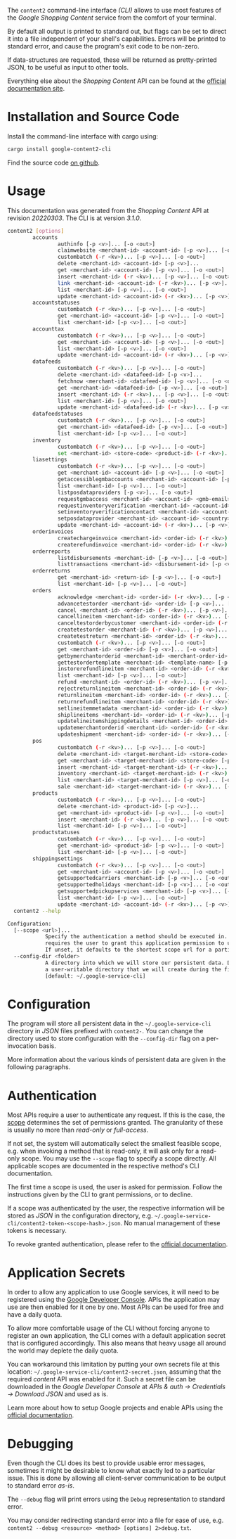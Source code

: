 <!---
DO NOT EDIT !
This file was generated automatically from 'src/mako/cli/README.md.mako'
DO NOT EDIT !
-->
The `content2` command-line interface *(CLI)* allows to use most features of the *Google Shopping Content* service from the comfort of your terminal.

By default all output is printed to standard out, but flags can be set to direct it into a file independent of your shell's
capabilities. Errors will be printed to standard error, and cause the program's exit code to be non-zero.

If data-structures are requested, these will be returned as pretty-printed JSON, to be useful as input to other tools.

Everything else about the *Shopping Content* API can be found at the
[official documentation site](https://developers.google.com/shopping-content/v2/).

# Installation and Source Code

Install the command-line interface with cargo using:

```bash
cargo install google-content2-cli
```

Find the source code [on github](https://github.com/Byron/google-apis-rs/tree/main/gen/content2-cli).

# Usage

This documentation was generated from the *Shopping Content* API at revision *20220303*. The CLI is at version *3.1.0*.

```bash
content2 [options]
        accounts
                authinfo [-p <v>]... [-o <out>]
                claimwebsite <merchant-id> <account-id> [-p <v>]... [-o <out>]
                custombatch (-r <kv>)... [-p <v>]... [-o <out>]
                delete <merchant-id> <account-id> [-p <v>]...
                get <merchant-id> <account-id> [-p <v>]... [-o <out>]
                insert <merchant-id> (-r <kv>)... [-p <v>]... [-o <out>]
                link <merchant-id> <account-id> (-r <kv>)... [-p <v>]... [-o <out>]
                list <merchant-id> [-p <v>]... [-o <out>]
                update <merchant-id> <account-id> (-r <kv>)... [-p <v>]... [-o <out>]
        accountstatuses
                custombatch (-r <kv>)... [-p <v>]... [-o <out>]
                get <merchant-id> <account-id> [-p <v>]... [-o <out>]
                list <merchant-id> [-p <v>]... [-o <out>]
        accounttax
                custombatch (-r <kv>)... [-p <v>]... [-o <out>]
                get <merchant-id> <account-id> [-p <v>]... [-o <out>]
                list <merchant-id> [-p <v>]... [-o <out>]
                update <merchant-id> <account-id> (-r <kv>)... [-p <v>]... [-o <out>]
        datafeeds
                custombatch (-r <kv>)... [-p <v>]... [-o <out>]
                delete <merchant-id> <datafeed-id> [-p <v>]...
                fetchnow <merchant-id> <datafeed-id> [-p <v>]... [-o <out>]
                get <merchant-id> <datafeed-id> [-p <v>]... [-o <out>]
                insert <merchant-id> (-r <kv>)... [-p <v>]... [-o <out>]
                list <merchant-id> [-p <v>]... [-o <out>]
                update <merchant-id> <datafeed-id> (-r <kv>)... [-p <v>]... [-o <out>]
        datafeedstatuses
                custombatch (-r <kv>)... [-p <v>]... [-o <out>]
                get <merchant-id> <datafeed-id> [-p <v>]... [-o <out>]
                list <merchant-id> [-p <v>]... [-o <out>]
        inventory
                custombatch (-r <kv>)... [-p <v>]... [-o <out>]
                set <merchant-id> <store-code> <product-id> (-r <kv>)... [-p <v>]... [-o <out>]
        liasettings
                custombatch (-r <kv>)... [-p <v>]... [-o <out>]
                get <merchant-id> <account-id> [-p <v>]... [-o <out>]
                getaccessiblegmbaccounts <merchant-id> <account-id> [-p <v>]... [-o <out>]
                list <merchant-id> [-p <v>]... [-o <out>]
                listposdataproviders [-p <v>]... [-o <out>]
                requestgmbaccess <merchant-id> <account-id> <gmb-email> [-p <v>]... [-o <out>]
                requestinventoryverification <merchant-id> <account-id> <country> [-p <v>]... [-o <out>]
                setinventoryverificationcontact <merchant-id> <account-id> <country> <language> <contact-name> <contact-email> [-p <v>]... [-o <out>]
                setposdataprovider <merchant-id> <account-id> <country> [-p <v>]... [-o <out>]
                update <merchant-id> <account-id> (-r <kv>)... [-p <v>]... [-o <out>]
        orderinvoices
                createchargeinvoice <merchant-id> <order-id> (-r <kv>)... [-p <v>]... [-o <out>]
                createrefundinvoice <merchant-id> <order-id> (-r <kv>)... [-p <v>]... [-o <out>]
        orderreports
                listdisbursements <merchant-id> [-p <v>]... [-o <out>]
                listtransactions <merchant-id> <disbursement-id> [-p <v>]... [-o <out>]
        orderreturns
                get <merchant-id> <return-id> [-p <v>]... [-o <out>]
                list <merchant-id> [-p <v>]... [-o <out>]
        orders
                acknowledge <merchant-id> <order-id> (-r <kv>)... [-p <v>]... [-o <out>]
                advancetestorder <merchant-id> <order-id> [-p <v>]... [-o <out>]
                cancel <merchant-id> <order-id> (-r <kv>)... [-p <v>]... [-o <out>]
                cancellineitem <merchant-id> <order-id> (-r <kv>)... [-p <v>]... [-o <out>]
                canceltestorderbycustomer <merchant-id> <order-id> (-r <kv>)... [-p <v>]... [-o <out>]
                createtestorder <merchant-id> (-r <kv>)... [-p <v>]... [-o <out>]
                createtestreturn <merchant-id> <order-id> (-r <kv>)... [-p <v>]... [-o <out>]
                custombatch (-r <kv>)... [-p <v>]... [-o <out>]
                get <merchant-id> <order-id> [-p <v>]... [-o <out>]
                getbymerchantorderid <merchant-id> <merchant-order-id> [-p <v>]... [-o <out>]
                gettestordertemplate <merchant-id> <template-name> [-p <v>]... [-o <out>]
                instorerefundlineitem <merchant-id> <order-id> (-r <kv>)... [-p <v>]... [-o <out>]
                list <merchant-id> [-p <v>]... [-o <out>]
                refund <merchant-id> <order-id> (-r <kv>)... [-p <v>]... [-o <out>]
                rejectreturnlineitem <merchant-id> <order-id> (-r <kv>)... [-p <v>]... [-o <out>]
                returnlineitem <merchant-id> <order-id> (-r <kv>)... [-p <v>]... [-o <out>]
                returnrefundlineitem <merchant-id> <order-id> (-r <kv>)... [-p <v>]... [-o <out>]
                setlineitemmetadata <merchant-id> <order-id> (-r <kv>)... [-p <v>]... [-o <out>]
                shiplineitems <merchant-id> <order-id> (-r <kv>)... [-p <v>]... [-o <out>]
                updatelineitemshippingdetails <merchant-id> <order-id> (-r <kv>)... [-p <v>]... [-o <out>]
                updatemerchantorderid <merchant-id> <order-id> (-r <kv>)... [-p <v>]... [-o <out>]
                updateshipment <merchant-id> <order-id> (-r <kv>)... [-p <v>]... [-o <out>]
        pos
                custombatch (-r <kv>)... [-p <v>]... [-o <out>]
                delete <merchant-id> <target-merchant-id> <store-code> [-p <v>]...
                get <merchant-id> <target-merchant-id> <store-code> [-p <v>]... [-o <out>]
                insert <merchant-id> <target-merchant-id> (-r <kv>)... [-p <v>]... [-o <out>]
                inventory <merchant-id> <target-merchant-id> (-r <kv>)... [-p <v>]... [-o <out>]
                list <merchant-id> <target-merchant-id> [-p <v>]... [-o <out>]
                sale <merchant-id> <target-merchant-id> (-r <kv>)... [-p <v>]... [-o <out>]
        products
                custombatch (-r <kv>)... [-p <v>]... [-o <out>]
                delete <merchant-id> <product-id> [-p <v>]...
                get <merchant-id> <product-id> [-p <v>]... [-o <out>]
                insert <merchant-id> (-r <kv>)... [-p <v>]... [-o <out>]
                list <merchant-id> [-p <v>]... [-o <out>]
        productstatuses
                custombatch (-r <kv>)... [-p <v>]... [-o <out>]
                get <merchant-id> <product-id> [-p <v>]... [-o <out>]
                list <merchant-id> [-p <v>]... [-o <out>]
        shippingsettings
                custombatch (-r <kv>)... [-p <v>]... [-o <out>]
                get <merchant-id> <account-id> [-p <v>]... [-o <out>]
                getsupportedcarriers <merchant-id> [-p <v>]... [-o <out>]
                getsupportedholidays <merchant-id> [-p <v>]... [-o <out>]
                getsupportedpickupservices <merchant-id> [-p <v>]... [-o <out>]
                list <merchant-id> [-p <v>]... [-o <out>]
                update <merchant-id> <account-id> (-r <kv>)... [-p <v>]... [-o <out>]
  content2 --help

Configuration:
  [--scope <url>]...
            Specify the authentication a method should be executed in. Each scope
            requires the user to grant this application permission to use it.
            If unset, it defaults to the shortest scope url for a particular method.
  --config-dir <folder>
            A directory into which we will store our persistent data. Defaults to
            a user-writable directory that we will create during the first invocation.
            [default: ~/.google-service-cli]

```

# Configuration

The program will store all persistent data in the `~/.google-service-cli` directory in *JSON* files prefixed with `content2-`.  You can change the directory used to store configuration with the `--config-dir` flag on a per-invocation basis.

More information about the various kinds of persistent data are given in the following paragraphs.

# Authentication

Most APIs require a user to authenticate any request. If this is the case, the [scope][scopes] determines the 
set of permissions granted. The granularity of these is usually no more than *read-only* or *full-access*.

If not set, the system will automatically select the smallest feasible scope, e.g. when invoking a
method that is read-only, it will ask only for a read-only scope. 
You may use the `--scope` flag to specify a scope directly. 
All applicable scopes are documented in the respective method's CLI documentation.

The first time a scope is used, the user is asked for permission. Follow the instructions given 
by the CLI to grant permissions, or to decline.

If a scope was authenticated by the user, the respective information will be stored as *JSON* in the configuration
directory, e.g. `~/.google-service-cli/content2-token-<scope-hash>.json`. No manual management of these tokens
is necessary.

To revoke granted authentication, please refer to the [official documentation][revoke-access].

# Application Secrets

In order to allow any application to use Google services, it will need to be registered using the 
[Google Developer Console][google-dev-console]. APIs the application may use are then enabled for it
one by one. Most APIs can be used for free and have a daily quota.

To allow more comfortable usage of the CLI without forcing anyone to register an own application, the CLI
comes with a default application secret that is configured accordingly. This also means that heavy usage
all around the world may deplete the daily quota.

You can workaround this limitation by putting your own secrets file at this location: 
`~/.google-service-cli/content2-secret.json`, assuming that the required *content* API 
was enabled for it. Such a secret file can be downloaded in the *Google Developer Console* at 
*APIs & auth -> Credentials -> Download JSON* and used as is.

Learn more about how to setup Google projects and enable APIs using the [official documentation][google-project-new].


# Debugging

Even though the CLI does its best to provide usable error messages, sometimes it might be desirable to know
what exactly led to a particular issue. This is done by allowing all client-server communication to be 
output to standard error *as-is*.

The `--debug` flag will print errors using the `Debug` representation to standard error.

You may consider redirecting standard error into a file for ease of use, e.g. `content2 --debug <resource> <method> [options] 2>debug.txt`.


[scopes]: https://developers.google.com/+/api/oauth#scopes
[revoke-access]: http://webapps.stackexchange.com/a/30849
[google-dev-console]: https://console.developers.google.com/
[google-project-new]: https://developers.google.com/console/help/new/
